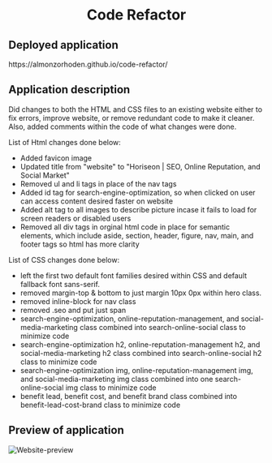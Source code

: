 <h1 align = "center" > Code Refactor </h1>

<h2> Deployed application  </h2> https://almonzorhoden.github.io/code-refactor/ 

<h2> Application description </h2>

Did changes to both the HTML and CSS files to an existing website either to fix errors, improve website, or remove redundant code to make it cleaner. 
Also, added comments within the code of what changes were done.

List of Html changes done below:
 * Added favicon image
 * Updated title from "website" to "Horiseon | SEO, Online Reputation, and Social Market"
 * Removed ul and li tags in place of the nav tags
 * Added id tag for search-engine-optimization, so when clicked on user can access content desired faster on website
 * Added alt tag to all images to describe picture incase it fails to load for screen readers or disabled users
 * Removed all div tags in orginal html code in place for semantic elements, which include aside, section, header, figure, nav, main, and footer tags so html has more clarity
 
 List of CSS changes done below:
 
 * left the first two default font families desired within CSS and default fallback font sans-serif.
 * removed margin-top & bottom to just margin 10px 0px within hero class.
 * removed inline-block for nav class 
 * removed .seo and put just span 
 * search-engine-optimization, online-reputation-management, and social-media-marketing class combined into search-online-social class to minimize code
 * search-engine-optimization h2, online-reputation-management h2, and social-media-marketing h2 class combined into search-online-social h2 class to minimize code 
 * search-engine-optimization img, online-reputation-management img, and social-media-marketing img class combined into one search-online-social img class to minimize code
 * benefit lead, benefit cost, and benefit brand class combined into benefit-lead-cost-brand class to minimize code 

<h2> Preview of application </h2>

![Website-preview](https://user-images.githubusercontent.com/61447353/103180125-dc004e80-4860-11eb-84e4-0b220c312ace.PNG)
